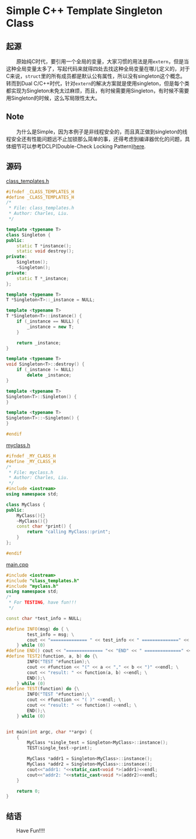 Simple C++ Template Singleton Class 
===================================

## 起源
&emsp;&emsp;原始纯C时代，要引用一个全局的变量，大家习惯的用法是用`extern`，但是当这种全局变量太多了，写起代码来就得四处去找这种全局变量在哪儿定义的，对于C来说，`struct`里的所有成员都是默认公有属性，所以没有singleton这个概念。转而到Dual C/C++时代，针对`extern`的解决方案就是使用singleton，但是每个类都实现为Singleton未免太过麻烦，而且，有时候需要用Singleton，有时候不需要用Singleton的时候，这么写局限性太大。

## Note
&emsp;&emsp;为什么是Simple，因为本例子是非线程安全的，而且真正做到singleton的线程安全还有性能问题远不止加锁那么简单的事，还得考虑到编译器优化的问题，具体细节可以参考DCLP(Double-Check Locking Pattern)[here](http://www.aristeia.com/Papers/DDJ_Jul_Aug_2004_revised.pdf).

## 源码
[class_templates.h](https://github.com/linghuazaii/C--Templates/blob/master/classes/class_templates.h)
```c++
#ifndef _CLASS_TEMPLATES_H
#define _CLASS_TEMPLATES_H
/*
 * File: class_templates.h
 * Author: Charles, Liu.
 */

template <typename T>
class Singleton {
public:
    static T *instance();
    static void destroy();
private:
    Singleton();
    ~Singleton();
private:
    static T *_instance;
};

template <typename T>
T *Singleton<T>::_instance = NULL;

template <typename T>
T *Singleton<T>::instance() {
    if (_instance == NULL) {
        _instance = new T;
    }

    return _instance;
}

template <typename T>
void Singleton<T>::destroy() {
    if (_instance != NULL)
        delete _instance;
}

template <typename T>
Singleton<T>::Singleton() {
}

template <typename T>
Singleton<T>::~Singleton() {
}

#endif
```
[myclass.h](https://github.com/linghuazaii/C--Templates/blob/master/classes/myclass.h)
```c++
#ifndef _MY_CLASS_H
#define _MY_CLASS_H
/*
 * File: myclass.h
 * Author: Charles, Liu.
 */
#include <iostream>
using namespace std;

class MyClass {
public:
    MyClass(){}
    ~MyClass(){}
    const char *print() {
        return "calling MyClass::print";
    }
};

#endif
```
[main.cpp](https://github.com/linghuazaii/C--Templates/blob/master/classes/main.cpp)
```c++
#include <iostream>
#include "class_templates.h"
#include "myclass.h"
using namespace std;
/*
 * For TESTING, have fun!!!
 */

const char *test_info = NULL;

#define INFO(msg) do { \
        test_info = msg; \
        cout << "============== " << test_info << " ==============" << endl; \
    } while (0)
#define END() cout << "============== "<< "END" << " ==============" << endl
#define TEST2(function, a, b) do {\
        INFO("TEST "#function);\
        cout << #function << "(" << a << "," << b << ")" <<endl; \
        cout << "result: " << function(a, b) <<endl; \
        END();\
    } while (0)
#define TEST(function) do {\
        INFO("TEST "#function);\
        cout << #function << "( )" <<endl; \
        cout << "result: " << function() <<endl; \
        END();\
    } while (0)


int main(int argc, char **argv) {
    {
        MyClass *single_test = Singleton<MyClass>::instance();
        TEST(single_test->print);

        MyClass *addr1 = Singleton<MyClass>::instance();
        MyClass *addr2 = Singleton<MyClass>::instance();
        cout<<"addr1: "<<static_cast<void *>(addr1)<<endl;
        cout<<"addr2: "<<static_cast<void *>(addr2)<<endl;
    }

    return 0;
}
```

## 结语
&emsp;&emsp;Have Fun!!!!
